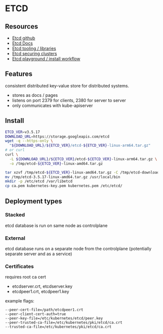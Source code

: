 # ETCD

## Resources
- [Etcd github](https://github.com/etcd-io/etcd)
- [Etcd Docs](https://etcd.io/docs/v3.5/)
- [Etcd tooling / libraries](https://etcd.io/docs/v3.5/integrations/)
- [Etcd securing clusters](https://kubernetes.io/docs/tasks/administer-cluster/configure-upgrade-etcd/#securing-etcd-clusters)
- [Etcd playground / install workflow](http://play.etcd.io/install)

## Features
consistent distributed key-value store for distributed systems.

- stores as docs / pages
- listens on port 2379 for clients, 2380 for server to server
- only communicates with kube-apiserver

## Install
```sh
ETCD_VER=v3.5.17
DOWNLOAD_URL=https://storage.googleapis.com/etcd
wget -q --https-only \
  "${DOWNLOAD_URL}/${ETCD_VER}/etcd-${ETCD_VER}-linux-arm64.tar.gz"
# or curl
curl \
  -L ${DOWNLOAD_URL}/${ETCD_VER}/etcd-${ETCD_VER}-linux-arm64.tar.gz \
  -o /tmp/etcd-${ETCD_VER}-linux-amd64.tar.gz

tar xzvf /tmp/etcd-${ETCD_VER}-linux-amd64.tar.gz -C /tmp/etcd-download-test --strip-components=1
mv /tmp/etcd-3.5.17-linux-amd64.tar.gz /usr/local/bin
mkdir -p /etc/etcd /var/libetcd
cp ca.pem kubernetes-key.pem kubernetes.pem /etc/etcd/
```

## Deployment types

### Stacked
etcd database is run on same node as controlplane

### External
etcd database runs on a separate node from the controlplane (potentially separate server and as a service)

### Certificates
requires root ca cert

- etcdserver.crt, etcdserver.key
- etcdpeer1.crt, etcdpeer1.key

example flags:
```
--peer-cert-file=/path/etcdpeer1.crt
--peer-client-cert-auth=true
--peer-key-file=/etc/kubernetes/etcd/peer.key
--peer-trusted-ca-file=/etc/kubernetes/pki/etcd/ca.crt
--trusted-ca-file=/etc/kubernetes/pki/etcd/ca.crt
```